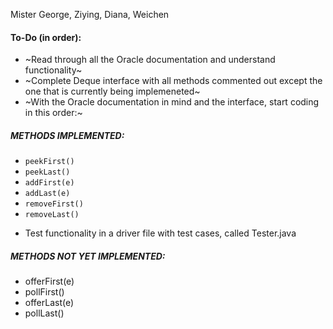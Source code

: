 Mister George, Ziying, Diana, Weichen

#### To-Do (in order): 

- ~Read through all the Oracle documentation and understand functionality~
- ~Complete Deque interface with all methods commented out except the one that is currently being implemeneted~
- ~With the Oracle documentation in mind and the interface, start coding in this order:~

##### **METHODS IMPLEMENTED:**
* `peekFirst()`
* `peekLast()`
* `addFirst(e)`
* `addLast(e)`
* `removeFirst()`
* `removeLast()`
- Test functionality in a driver file with test cases, called Tester.java

##### **METHODS NOT YET IMPLEMENTED:**
* offerFirst(e) 
* pollFirst() 
* offerLast(e) 
* pollLast() 